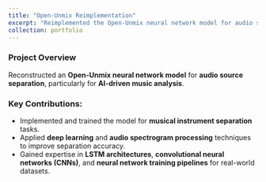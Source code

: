 ```yaml
---
title: "Open-Unmix Reimplementation"
excerpt: "Reimplemented the Open-Unmix neural network model for audio source separation, focusing on AI-driven music analysis."
collection: portfolio
---
```


### Project Overview
Reconstructed an **Open-Unmix neural network model** for **audio source separation**, particularly for **AI-driven music analysis**.

### Key Contributions:
- Implemented and trained the model for **musical instrument separation** tasks.
- Applied **deep learning** and **audio spectrogram processing** techniques to improve separation accuracy.
- Gained expertise in **LSTM architectures**, **convolutional neural networks (CNNs)**, and **neural network training pipelines** for real-world datasets.
